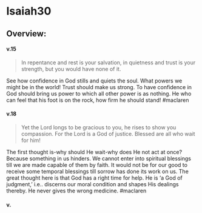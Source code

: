 # Isaiah30

## Overview:



#### v.15
>In repentance and rest is your salvation, in quietness and trust is your strength, but you would have none of it.

See how confidence in God stills and quiets the soul.
What powers we might be in the world! Trust should make us strong. To have confidence in God should bring us power to which all other power is as nothing. He who can feel that his foot is on the rock, how firm he should stand!
#maclaren 

#### v.18
>Yet the Lord longs to be gracious to you, he rises to show you compassion. For the Lord is a God of justice. Blessed are all who wait for him!

The first thought is-why should He wait-why does He not act at once? Because something in us hinders. We cannot enter into spiritual blessings till we are made capable of them by faith. It would not be for our good to receive some temporal blessings till sorrow has done its work on us. The great thought here is that God has a right time for help. He is ‘a God of judgment,’ i.e.. discerns our moral condition and shapes His dealings thereby. He never gives the wrong medicine.
#maclaren 

#### v.
>

